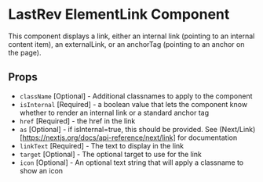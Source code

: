 # LastRev ElementLink Component

This component displays a link, either an internal link (pointing to an internal content item), an externalLink, or an anchorTag (pointing to an anchor on the page).

## Props

- `className` [Optional] - Additional classnames to apply to the component
- `isInternal` [Required] - a boolean value that lets the component know whether to render an internal link or a standard anchor tag
- `href` [Required] - the href in the link
- `as` [Optional] - if isInternal=true, this should be provided. See (Next/Link)[https://nextjs.org/docs/api-reference/next/link] for documentation
- `linkText` [Required] - The text to display in the link
- `target` [Optional] - The optional target to use for the link
- `icon` [Optional] - An optional text string that will apply a classname to show an icon
